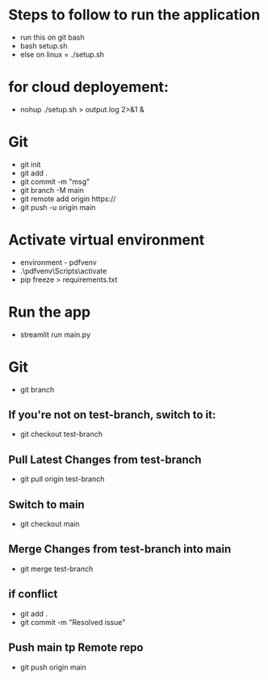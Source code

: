 # Steps to follow to run the application
- run this on git bash
- bash setup.sh
- else on linux = ./setup.sh


# for cloud deployement:
- nohup ./setup.sh > output.log 2>&1 &

# Git
- git init
- git add .
- git commit -m "msg"
- git branch -M main
- git remote add origin https://
- git push -u origin main

# Activate virtual environment
- environment - pdfvenv
- .\pdfvenv\Scripts\activate
- pip freeze > requirements.txt
# Run the app
- streamlit run main.py


# Git
- git branch
## If you're not on test-branch, switch to it:
- git checkout test-branch
## Pull Latest Changes from test-branch 
- git pull origin test-branch
## Switch to main
- git checkout main
## Merge Changes from test-branch into main
- git merge test-branch

## if conflict
- git add .
- git commit -m "Resolved issue"

## Push main tp Remote repo
- git push origin main

